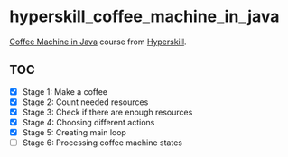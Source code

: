 # hyperskill_coffee_machine_in_java

[Coffee Machine in Java](https://hyperskill.org/projects/7) course from [Hyperskill](https://hyperskill.org/).

## TOC

- [x] Stage 1: Make a coffee
- [x] Stage 2: Count needed resources
- [x] Stage 3: Check if there are enough resources
- [x] Stage 4: Choosing different actions
- [x] Stage 5: Creating main loop
- [ ] Stage 6: Processing coffee machine states

